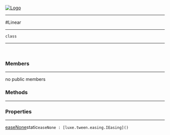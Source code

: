 
[![Logo](../../../../images/logo.png)](../../../../api/index.html)

---



#Linear



---

`class`
<span class="meta">

</span>


---

&nbsp;
&nbsp;

<h3>Members</h3> <hr/>no public members

<h3>Methods</h3> <hr/>

<h3>Properties</h3> <hr/><span class="property apipage">
            <a name="easeNone"><a class="lift" href="#easeNone">easeNone</a></a><span class="inline-block static">static</span><code class="signature apipage">easeNone : [luxe.tween.easing.IEasing]()</code><br/><span class="small_desc_flat"></span>
        </span>

&nbsp;
&nbsp;
&nbsp;